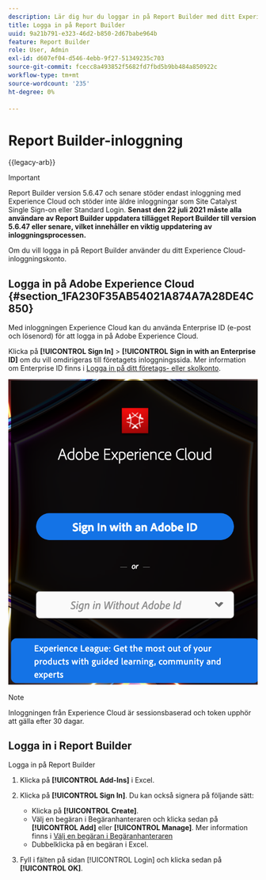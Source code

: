 ```yaml
---
description: Lär dig hur du loggar in på Report Builder med ditt Experience Cloud-inloggningskonto.
title: Logga in på Report Builder
uuid: 9a21b791-e323-46d2-b850-2d67babe964b
feature: Report Builder
role: User, Admin
exl-id: d607ef04-d546-4ebb-9f27-51349235c703
source-git-commit: fcecc8a493852f5682fd7fbd5b9bb484a850922c
workflow-type: tm+mt
source-wordcount: '235'
ht-degree: 0%

---
```


# Report Builder-inloggning

{{legacy-arb}}

>[!IMPORTANT]
>
>Report Builder version 5.6.47 och senare stöder endast inloggning med Experience Cloud och stöder inte äldre inloggningar som Site Catalyst Single Sign-on eller Standard Login. **Senast den 22 juli 2021 måste alla användare av Report Builder uppdatera tillägget Report Builder till version 5.6.47 eller senare, vilket innehåller en viktig uppdatering av inloggningsprocessen.**

Om du vill logga in på Report Builder använder du ditt Experience Cloud-inloggningskonto.

## Logga in på Adobe Experience Cloud {#section_1FA230F35AB54021A874A7A28DE4C850}

Med inloggningen Experience Cloud kan du använda Enterprise ID (e-post och lösenord) för att logga in på Adobe Experience Cloud.

Klicka på **[!UICONTROL Sign In]** > **[!UICONTROL Sign in with an Enterprise ID]** om du vill omdirigeras till företagets inloggningssida. Mer information om Enterprise ID finns i [Logga in på ditt företags- eller skolkonto](https://helpx.adobe.com/enterprise/kb/enterprise-id-faq.html#whatis).

![Skärmbild som visar Adobe Experience Cloud inloggningsfönster med alternativ för inloggning med eller utan din Adobe ID](assets/adobe_id_login.png)

>[!NOTE]
>
>Inloggningen från Experience Cloud är sessionsbaserad och token upphör att gälla efter 30 dagar.

## Logga in i Report Builder

Logga in på Report Builder

1. Klicka på **[!UICONTROL Add-Ins]** i Excel.
1. Klicka på **[!UICONTROL Sign In]**. Du kan också signera på följande sätt:

   * Klicka på **[!UICONTROL Create]**.
   * Välj en begäran i Begäranhanteraren och klicka sedan på **[!UICONTROL Add]** eller **[!UICONTROL Manage]**. Mer information finns i [Välj en begäran i Begäranhanteraren](/help/analyze/legacy-report-builder/manage-requests/r-arb-manage-requests.md)
   * Dubbelklicka på en begäran i Excel.

1. Fyll i fälten på sidan [!UICONTROL Login] och klicka sedan på **[!UICONTROL OK]**.
